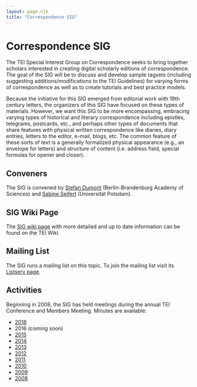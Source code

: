 ```yaml
---
layout: page.njk
title: "Correspondence SIG"
---
```

# Correspondence SIG
The TEI Special Interest Group on Correspondence seeks to bring together scholars interested in creating digital scholarly editions of correspondence. The goal of the SIG will be to discuss and develop sample tagsets (including suggesting additions/modifications to the TEI Guidelines) for varying forms of correspondence as well as to create tutorials and best practice models.


Because the initiative for this SIG emerged from editorial work with 19th century letters, the organizers of this SIG have focused on these types of materials. However, we want this SIG to be more encompassing, embracing varying types of historical and literary correspondence including epistles, telegrams, postcards, etc., and perhaps other types of documents that share features with physical written correspondence like diaries, diary entries, letters to the editor, e\-mail, blogs, etc. The common feature of these sorts of text is a generally formalized physical appearance (e.g., an envelope for letters) and structure of content (i.e. address field, special formulas for opener and closer).



Conveners
---------


The SIG is convened by [Stefan Dumont](http://www.bbaw.de/die-akademie/mitarbeiter/dumont "Stefan Dumont") (Berlin\-Brandenburg Academy of Sciences) and [Sabine Seifert](https://www.fontanearchiv.de/ueber-uns/team/sabine-seifert) (Universität Potsdam).


SIG Wiki Page
-------------


The [SIG wiki page](https://wiki.tei-c.org/index.php/SIG:Correspondence "SIG wiki page") with more detailed and up to date information can be found on the TEI Wiki.

Mailing List
------------


The SIG runs a mailing list on this topic. To join the mailing list visit its [Listserv page](https://listserv.brown.edu/archives/cgi-bin/wa?A0=TEI-CORRESP-SIG "Listserv page").


Activities
----------


Beginning in 2008, the SIG has held meetings during the annual TEI Conference and Members Meeting. Minutes are available:
* [2018](https://wiki.tei-c.org/index.php/SIG:Correspondence#Tokyo.2C_Sept_11.2C_2018)
* 2016 (coming soon)
* [2015](https://wiki.tei-c.org/index.php/SIG_meeting_Lyon#TEI_SIG_on_Correspondence_-_Minutes_Lyon.2C_Oct_29.2C_2015)
* [2014](https://www.tei-c.org/activities/sig/correspondence/tei-sig-on-correspondence-minutes-evanston-oct-22-2014/ "2014")
* [2013](https://www.tei-c.org/activities/sig/correspondence/tei-sig-on-correspondence-minutes-rome-oct-3-2013/ "2013")
* [2012](https://www.tei-c.org/activities/sig/correspondence/tei-sig-on-correspondence-minutes-college-station-nov-9-2012/ "2012")
* [2011](https://www.tei-c.org/activities/sig/correspondence/tei-sig-on-correspondence-minutes-wurzburg-oct-15-2011/ "2011")
* [2010](https://www.tei-c.org/activities/sig/correspondence/tei-sig-on-correspondence-minutes-zadar-nov-13-2010/ "2010")
* [2009](https://www.tei-c.org/activities/sig/correspondence/tei-sig-on-correspondence-minutes-from-the-ann-arbor-meeting-14-november-2009/ "2009")
* [2008](https://www.tei-c.org/activities/sig/correspondence/tei-sig-on-correspondence-minutes-from-the-london-meeting-8-november-2008/ "2008")


